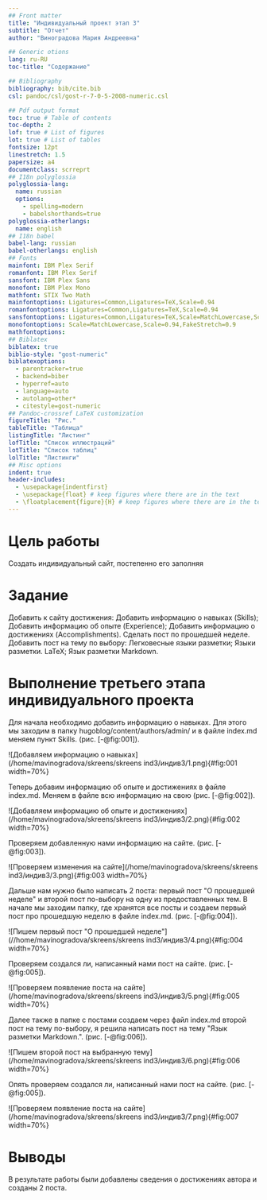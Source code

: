 ```yaml
---
## Front matter
title: "Индивидуальный проект этап 3"
subtitle: "Отчет"
author: "Виноградова Мария Андреевна"

## Generic otions
lang: ru-RU
toc-title: "Содержание"

## Bibliography
bibliography: bib/cite.bib
csl: pandoc/csl/gost-r-7-0-5-2008-numeric.csl

## Pdf output format
toc: true # Table of contents
toc-depth: 2
lof: true # List of figures
lot: true # List of tables
fontsize: 12pt
linestretch: 1.5
papersize: a4
documentclass: scrreprt
## I18n polyglossia
polyglossia-lang:
  name: russian
  options:
	- spelling=modern
	- babelshorthands=true
polyglossia-otherlangs:
  name: english
## I18n babel
babel-lang: russian
babel-otherlangs: english
## Fonts
mainfont: IBM Plex Serif
romanfont: IBM Plex Serif
sansfont: IBM Plex Sans
monofont: IBM Plex Mono
mathfont: STIX Two Math
mainfontoptions: Ligatures=Common,Ligatures=TeX,Scale=0.94
romanfontoptions: Ligatures=Common,Ligatures=TeX,Scale=0.94
sansfontoptions: Ligatures=Common,Ligatures=TeX,Scale=MatchLowercase,Scale=0.94
monofontoptions: Scale=MatchLowercase,Scale=0.94,FakeStretch=0.9
mathfontoptions:
## Biblatex
biblatex: true
biblio-style: "gost-numeric"
biblatexoptions:
  - parentracker=true
  - backend=biber
  - hyperref=auto
  - language=auto
  - autolang=other*
  - citestyle=gost-numeric
## Pandoc-crossref LaTeX customization
figureTitle: "Рис."
tableTitle: "Таблица"
listingTitle: "Листинг"
lofTitle: "Список иллюстраций"
lotTitle: "Список таблиц"
lolTitle: "Листинги"
## Misc options
indent: true
header-includes:
  - \usepackage{indentfirst}
  - \usepackage{float} # keep figures where there are in the text
  - \floatplacement{figure}{H} # keep figures where there are in the text
---
```


# Цель работы

Создать индивидуальный сайт, постепенно его заполняя

# Задание

Добавить к сайту достижения: Добавить информацию о навыках (Skills); Добавить информацию об опыте (Experience); Добавить информацию о достижениях (Accomplishments). Сделать пост по прошедшей неделе. Добавить пост на тему по выбору: Легковесные языки разметки; Языки разметки. LaTeX; Язык разметки Markdown.

# Выполнение третьего этапа индивидуального проекта

Для начала необходимо добавить информацию о навыках. Для этого мы заходим в папку hugoblog/content/authors/admin/ и в файле index.md меняем пункт Skills. (рис. [-@fig:001]).

![Добавляем информацию о навыках](/home/mavinogradova/skreens/skreens ind3/индив3/1.png){#fig:001 width=70%}

Теперь добавим информацию об опыте и достижениях в файле index.md. Меняем в файле всю информацию на свою (рис. [-@fig:002]).

![Добавляем информацию об опыте и достижениях](/home/mavinogradova/skreens/skreens ind3/индив3/2.png){#fig:002 width=70%}

Проверяем добавленную нами информацию на сайте. (рис. [-@fig:003]).

![Проверяем изменения на сайте](/home/mavinogradova/skreens/skreens ind3/индив3/3.png){#fig:003 width=70%}

Дальше нам нужно было написать 2 поста: первый пост "О прошедшей неделе" и второй пост по-выбору на одну из предоставленных тем. В начале мы заходим папку, где хранятся все посты и создаем первый пост про прошедшую неделю в файле index.md. (рис. [-@fig:004]).

![Пишем первый пост "О прошедшей неделе"](//home/mavinogradova/skreens/skreens ind3/индив3/4.png){#fig:004 width=70%}

Проверяем создался ли, написанный нами пост на сайте. (рис. [-@fig:005]).

![Проверяем появление поста на сайте](/home/mavinogradova/skreens/skreens ind3/индив3/5.png){#fig:005 width=70%}

Далее также в папке с постами создаем через файл index.md второй пост на тему по-выбору, я решила написать пост на тему "Язык разметки Markdown.". (рис. [-@fig:006]).

![Пишем второй пост на выбранную тему](/home/mavinogradova/skreens/skreens ind3/индив3/6.png){#fig:006 width=70%}

Опять проверяем создался ли, написанный нами пост на сайте. (рис. [-@fig:005]).

![Проверяем появление поста на сайте](/home/mavinogradova/skreens/skreens ind3/индив3/7.png){#fig:007 width=70%}


# Выводы

В результате работы были добавлены сведения о достижениях автора и созданы 2 поста.


